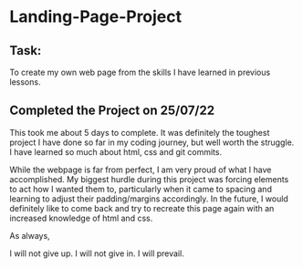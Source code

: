 # Landing-Page-Project

## Task:

To create my own web page from the skills I have learned in previous lessons.

## Completed the Project on 25/07/22

This took me about 5 days to complete. It was definitely the toughest project I have done so far in my coding journey, but well worth the struggle. I have learned so much about html, css and git commits. 

While the webpage is far from perfect, I am very proud of what I have accomplished. My biggest hurdle during this project was forcing elements to act how I wanted them to, particularly when it came to spacing and learning to adjust their padding/margins accordingly. In the future, I would definitely like to come back and try to recreate this page again with an increased knowledge of html and css. 

As always,

I will not give up. I will not give in. I will prevail.